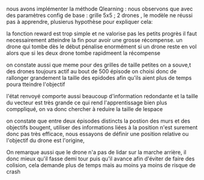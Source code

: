 nous avons implémenter la méthode Qlearning : 
nous observons que avec des paramètres config de base : grille 5x5 ; 2 drones , le modèle ne réussi pas à apprendre, plusierus hypothèse pour expliquer cela: 

la fonction reward est trop simple et ne valorise pas les petits progrès il faut necessairement atteindre la fin pour avoir une grosse récompense. un drone qui tombe dès le début pénalise enormément si un drone reste en vol alors que si les deux drone tombe rapidmeent la récompense 

on constate aussi que meme pour des grilles de taille petites on a souve,t des drones toujours actif au bout de 500 épisode on choisi donc de rallonger grandement la taille des epidodes afin qu'ils aient plus de temps poura tteindre l'objectif 

l'état renvoyé comporte aussi beaucoup d'information redondante et la taille du vecteur est très grande ce qui rend l'apprentissage bien plus comppliqué, on va donc chercher à reduire la taille de lespace 


on constate que entre deux épisodes distincts la postion des murs et des objectifs bougent, utiliser des informations liées à la position n'est surement donc pas très efficace, nous essayons de définir une position relative ou l'objectif du drone est l'origine, 


On remarque aussi que le drone n'a pas de lidar sur la marche arrière, il donc mieux qu'il fasse demi tour puis qu'il avance afin d'éviter de faire des colision, cela demande plus de temps mais au moins ya moins de risque de crash 